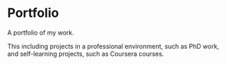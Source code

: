 # Portfolio
A portfolio of my work.

This including projects in a professional environment, such as PhD work, and self-learning projects, such as Coursera courses.
